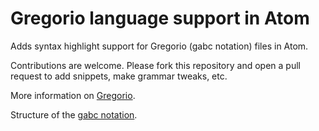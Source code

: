 # Gregorio language support in Atom

Adds syntax highlight support for Gregorio (gabc notation) files in Atom.

Contributions are welcome. Please fork this repository and open a
pull request to add snippets, make grammar tweaks, etc.

More information on [Gregorio](http://home.gna.org/gregorio/).

Structure of the [gabc notation](http://home.gna.org/gregorio/gabc/).
